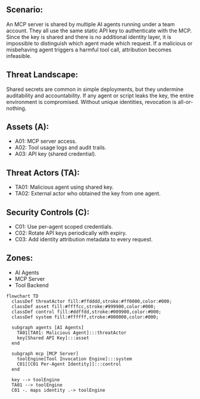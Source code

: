 ## Scenario:
An MCP server is shared by multiple AI agents running under a team account. They all use the same static API key to authenticate with the MCP. Since the key is shared and there is no additional identity layer, it is impossible to distinguish which agent made which request. If a malicious or misbehaving agent triggers a harmful tool call, attribution becomes infeasible.

## Threat Landscape:
Shared secrets are common in simple deployments, but they undermine auditability and accountability. If any agent or script leaks the key, the entire environment is compromised. Without unique identities, revocation is all-or-nothing.

## Assets (A):
* A01: MCP server access.
* A02: Tool usage logs and audit trails.
* A03: API key (shared credential).

## Threat Actors (TA):
* TA01: Malicious agent using shared key.
* TA02: External actor who obtained the key from one agent.

## Security Controls (C):
* C01: Use per-agent scoped credentials.
* C02: Rotate API keys periodically with expiry.
* C03: Add identity attribution metadata to every request.

## Zones:
* AI Agents
* MCP Server
* Tool Backend

```mermaid
flowchart TD
  classDef threatActor fill:#ffdddd,stroke:#ff0000,color:#000;
  classDef asset fill:#ffffcc,stroke:#999900,color:#000;
  classDef control fill:#ddffdd,stroke:#009900,color:#000;
  classDef system fill:#ffffff,stroke:#000000,color:#000;

  subgraph agents [AI Agents]
    TA01[TA01: Malicious Agent]:::threatActor
    key[Shared API Key]:::asset
  end

  subgraph mcp [MCP Server]
    toolEngine[Tool Invocation Engine]:::system
    C01[[C01 Per-Agent Identity]]:::control
  end

  key --> toolEngine
  TA01 --> toolEngine
  C01 -. maps identity .-> toolEngine
```